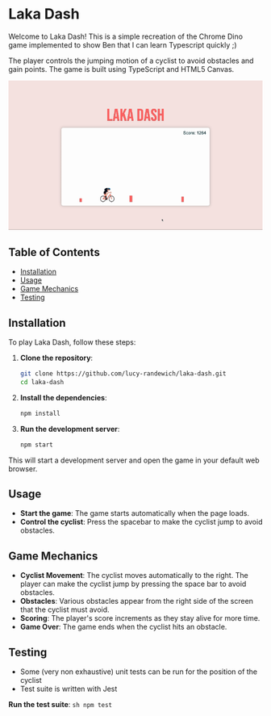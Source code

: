 # Laka Dash

Welcome to Laka Dash! This is a simple recreation of the Chrome Dino game implemented to show Ben that I can learn Typescript quickly ;) 

The player controls the jumping motion of a cyclist to avoid obstacles and gain points. The game is built using TypeScript and HTML5 Canvas.

![Gameplay example GIF](gameplay.gif)


## Table of Contents

- [Installation](#installation)
- [Usage](#usage)
- [Game Mechanics](#game-mechanics)
- [Testing](#testing)

## Installation

To play Laka Dash, follow these steps:

1. **Clone the repository**:
    ```sh
    git clone https://github.com/lucy-randewich/laka-dash.git
    cd laka-dash
    ```

2. **Install the dependencies**:
    ```sh
    npm install
    ```

3. **Run the development server**:
    ```sh
    npm start
    ```

This will start a development server and open the game in your default web browser.

## Usage

- **Start the game**: The game starts automatically when the page loads.
- **Control the cyclist**: Press the spacebar to make the cyclist jump to avoid obstacles.

## Game Mechanics

- **Cyclist Movement**: The cyclist moves automatically to the right. The player can make the cyclist jump by pressing the space bar to avoid obstacles.
- **Obstacles**: Various obstacles appear from the right side of the screen that the cyclist must avoid.
- **Scoring**: The player's score increments as they stay alive for more time.
- **Game Over**: The game ends when the cyclist hits an obstacle.

## Testing

- Some (very non exhaustive) unit tests can be run for the position of the cyclist
- Test suite is written with Jest 

**Run the test suite**:
    ```sh
    npm test
    ```
